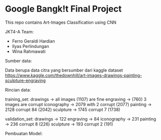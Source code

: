 # Google Bangk!t Final Project
This repo contains Art-Images Classification using CNN

JKT4-A Team:
- Ferro Geraldi Hardian
- Ilyas Perlindungan
- Wina Rahmawati

Sumber data:

Data berupa data citra yang bersumber dari kaggle dataset https://www.kaggle.com/thedownhill/art-images-drawings-painting-sculpture-engraving

Rincian data:

  training_set:
    drawings -> all images (1107) are fine
    engraving -> (760) 3 images are corrupt
    iconography -> 2079 with 2 corrupt (2077)
    painting -> 2128 corrupt 84 (2042)
    sculpture -> 1745 corrupt 7 (1738)
    
  validation_set:
    drawings -> 122
    engraving -> 84
    iconography -> 231
    painting -> 236 corrupt 8 (226)
    sculpture -> 193 corrupt 2 (191)

Pembuatan Model:



